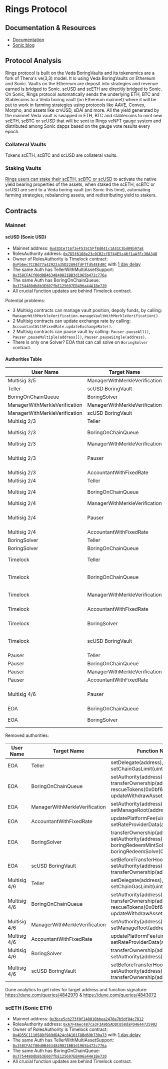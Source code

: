 # Rings Protocol

## Documentation & Resources

- [Documentation](https://docs.rings.xyz/)
- [Sonic blog](https://blog.soniclabs.com/rings-protocol-explained-scusd-and-sceth/)

## Protocol Analysis

Rings protocol is built on the Veda BoringVaults and its tokenomics are a fork of Thena's ve(3,3) model. It is using Veda BoringVaults on Ethereum and Sonic. Vaults on the Ethereum are deposit into strategies and revenue earned is bridged to Sonic. scUSD and scETH are direcitly bridged to Sonic. On Sonic, Rings protocol automatically sends the underlying ETH, BTC and Stablecoins to a Veda boring vault (on Ethereum mainnet) where it will be put to work in farming strategies using protocols like AAVE, Convex, Morpho, and assets like crvUSD, sDAI and more. All the yield generated by the mainnet Veda vault is swapped in ETH, BTC and stablecoins to mint new scETH, scBTC or scUSD that will be sent to Rings veNFT gauge system and distributed among Sonic dapps based on the gauge vote results every epoch.

### Collateral Vaults

Tokens scETH, scBTC and scUSD are collateral vaults.

### Staking Vaults

[Rings users can stake their scETH, scBTC or scUSD](https://docs.rings.money/overview/veda-vaults/staking-vault-sonic) to activate the native yield bearing properties of the assets, when staked the scETH, scBTC or scUSD are sent to a Veda boring vault (on Sonic this time), automating farming strategies, rebalancing assets, and redistributing yield to stakers.

## Contracts

### Mainnet

#### scUSD (Sonic USD)

- Mainnet address: [`0xd3DCe716f3eF535C5Ff8d041c1A41C3bd89b97aE`](https://etherscan.io/address/0xd3DCe716f3eF535C5Ff8d041c1A41C3bd89b97aE)
- RolesAuthority address: [`0x7D5f6108e23c0CB2cfD744E5c46f1aAfFc30A348`](https://etherscan.io/address/0x7D5f6108e23c0CB2cfD744E5c46f1aAfFc30A348#code)
- Owner of RolesAuthority is Timelock contract: [`0xFb6ec7CCBd77a42922a35D22A94fdF7fd54EE4BC`](https://etherscan.io/address/0xFb6ec7CCBd77a42922a35D22A94fdF7fd54EE4BC#code) with [1 day delay](https://etherscan.io/address/0xFb6ec7CCBd77a42922a35D22A94fdF7fd54EE4BC#readContract#F5)
- The same Auth has TellerWithMultiAssetSupport: [`0x358CFACf00d0B4634849821BB3d1965b472c776a`](https://etherscan.io/address/0x358CFACf00d0B4634849821BB3d1965b472c776a#readContract#F4)
- The same Auth has BoringOnChainQueue: [`0x3754480db8b3E607fbE125697EB496a44A1Be720`](https://etherscan.io/address/0x3754480db8b3E607fbE125697EB496a44A1Be720#readContract#F3)
- All crucial function updates are behind Timelock contract.

Potential problems:

- 3 Multisig contracts can manage vault position, depoly funds, by calling: `ManagerWithMerkleVerification.manageVaultWithMerkleVerification()`.
- 2 Multisig contracts can update exchange rate by calling: `AccountantWithFixedRate.updateExchangeRate()`.
- 2 Multisig contracts can pause vault by calling: `Pauser.pauseAll()`, `Pauser.pauseMultiple(address[])`, `Pauser.pauseSingle(address)`.
- There is only one Solver? EOA that can call solve on `BoringSolver` contract.

#### Authorities Table

| User Name | Target Name | Function Names | User Address | Target Address |
|-----------|-------------|----------------|--------------|----------------|
| Multisig 3/5 | ManagerWithMerkleVerification | manageVaultWithMerkleVerification(0x244b0f6a) | 0x0792dCb7080466e4Bbc678Bdb873FE7D969832B8 | 0x76fda7A02B616070D3eC5902Fa3C5683AC3cB8B6 |
| Teller | scUSD BoringVault | exit(0x18457e61) | 0x358CFACf00d0B4634849821BB3d1965b472c776a | 0xd3DCe716f3eF535C5Ff8d041c1A41C3bd89b97aE |
| BoringOnChainQueue | BoringSolver | boringSolve(0x67aa0410) | 0x3754480db8b3E607fbE125697EB496a44A1Be720 | 0xE41A255A37C7d5d30a2A20D58f4ecE149b346a61 |
| ManagerWithMerkleVerification | ManagerWithMerkleVerification | manageVaultWithMerkleVerification(0x244b0f6a) | 0x76fda7A02B616070D3eC5902Fa3C5683AC3cB8B6 | 0x76fda7A02B616070D3eC5902Fa3C5683AC3cB8B6 |
| ManagerWithMerkleVerification | scUSD BoringVault | manage(0x224d8703) | 0x76fda7A02B616070D3eC5902Fa3C5683AC3cB8B6 | 0xd3DCe716f3eF535C5Ff8d041c1A41C3bd89b97aE |
| Multisig 2/3 | Teller | updateAssetData(0x8dfd8ba0) | 0x7Ad69d482b56062b6e76D6e645FC5bFCB97C93b5 | 0x358CFACf00d0B4634849821BB3d1965b472c776a |
| Multisig 2/3 | BoringOnChainQueue | stopWithdrawsInAsset(0x74732720), cancelUserWithdraws(0x9fff7e2a) | 0x7Ad69d482b56062b6e76D6e645FC5bFCB97C93b5 | 0x3754480db8b3E607fbE125697EB496a44A1Be720 |
| Multisig 2/3 | ManagerWithMerkleVerification | manageVaultWithMerkleVerification(0x244b0f6a) | 0x7Ad69d482b56062b6e76D6e645FC5bFCB97C93b5 | 0x76fda7A02B616070D3eC5902Fa3C5683AC3cB8B6 |
| Multisig 2/3 | Pauser | pauseAll(0x595c6a60), pauseMultiple(0x1414a730), pauseSingle(0x6fa02010) | 0x7Ad69d482b56062b6e76D6e645FC5bFCB97C93b5 | 0x7B49E2ceed55B33C382741eCdfe585878843c1f1 |
| Multisig 2/3 | AccountantWithFixedRate | updateExchangeRate(0x3458113d) | 0x7Ad69d482b56062b6e76D6e645FC5bFCB97C93b5 | 0xA76E0F54918E39A63904b51F688513043242a0BE |
| Multisig 2/4 | Teller | updateAssetData(0x8dfd8ba0) | 0x8D3e2ede20B3Bbe781C88Bdaf472E1e265f38Db8 | 0x358CFACf00d0B4634849821BB3d1965b472c776a |
| Multisig 2/4 | BoringOnChainQueue | stopWithdrawsInAsset(0x74732720), cancelUserWithdraws(0x9fff7e2a) | 0x8D3e2ede20B3Bbe781C88Bdaf472E1e265f38Db8 | 0x3754480db8b3E607fbE125697EB496a44A1Be720 |
| Multisig 2/4 | ManagerWithMerkleVerification | manageVaultWithMerkleVerification(0x244b0f6a) | 0x8D3e2ede20B3Bbe781C88Bdaf472E1e265f38Db8 | 0x76fda7A02B616070D3eC5902Fa3C5683AC3cB8B6 |
| Multisig 2/4 | Pauser | pauseAll(0x595c6a60), pauseMultiple(0x1414a730), pauseSingle(0x6fa02010) | 0x8D3e2ede20B3Bbe781C88Bdaf472E1e265f38Db8 | 0x7B49E2ceed55B33C382741eCdfe585878843c1f1 |
| Multisig 2/4 | AccountantWithFixedRate | updateExchangeRate(0x3458113d) | 0x8D3e2ede20B3Bbe781C88Bdaf472E1e265f38Db8 | 0xA76E0F54918E39A63904b51F688513043242a0BE |
| BoringSolver | Teller | bulkWithdraw(0x3e64ce90) | 0xE41A255A37C7d5d30a2A20D58f4ecE149b346a61 | 0x358CFACf00d0B4634849821BB3d1965b472c776a |
| BoringSolver | BoringOnChainQueue | solveOnChainWithdraws(0x412638dc) | 0xE41A255A37C7d5d30a2A20D58f4ecE149b346a61 | 0x3754480db8b3E607fbE125697EB496a44A1Be720 |
| Timelock | Teller | setDelegate(0xca5eb5e1), setChainGasLimit(0x1568fc58) | 0xfb6ec7ccbd77a42922a35d22a94fdf7fd54ee4bc | 0x358CFACf00d0B4634849821BB3d1965b472c776a |
| Timelock | BoringOnChainQueue | setAuthority(0x7a9e5e4b), transferOwnership(0xf2fde38b), rescueTokens(0x0bf6cab7) | 0xfb6ec7ccbd77a42922a35d22a94fdf7fd54ee4bc | 0x3754480db8b3E607fbE125697EB496a44A1Be720 |
| Timelock | ManagerWithMerkleVerification | setAuthority(0x7a9e5e4b), setManageRoot(0x21801a99) | 0xfb6ec7ccbd77a42922a35d22a94fdf7fd54ee4bc | 0x76fda7A02B616070D3eC5902Fa3C5683AC3cB8B6 |
| Timelock | AccountantWithFixedRate | updatePlatformFee(0xafb06952), setRateProviderData(0x4d8be07e) | 0xfb6ec7ccbd77a42922a35d22a94fdf7fd54ee4bc | 0xA76E0F54918E39A63904b51F688513043242a0BE |
| Timelock | BoringSolver | transferOwnership(0xf2fde38b), setAuthority(0x7a9e5e4b) | 0xfb6ec7ccbd77a42922a35d22a94fdf7fd54ee4bc | 0xE41A255A37C7d5d30a2A20D58f4ecE149b346a61 |
| Timelock | scUSD BoringVault | setBeforeTransferHook(0x8929565f), setAuthority(0x7a9e5e4b), transferOwnership(0xf2fde38b) | 0xfb6ec7ccbd77a42922a35d22a94fdf7fd54ee4bc | 0xd3DCe716f3eF535C5Ff8d041c1A41C3bd89b97aE |
| Pauser | Teller | pause(0x8456cb59), unpause(0x3f4ba83a) | 0x7B49E2ceed55B33C382741eCdfe585878843c1f1 | 0x358CFACf00d0B4634849821BB3d1965b472c776a |
| Pauser | BoringOnChainQueue | unpause(0x3f4ba83a), pause(0x8456cb59) | 0x7B49E2ceed55B33C382741eCdfe585878843c1f1 | 0x3754480db8b3E607fbE125697EB496a44A1Be720 |
| Pauser | ManagerWithMerkleVerification | unpause(0x3f4ba83a), pause(0x8456cb59) | 0x7B49E2ceed55B33C382741eCdfe585878843c1f1 | 0x76fda7A02B616070D3eC5902Fa3C5683AC3cB8B6 |
| Pauser | AccountantWithFixedRate | unpause(0x3f4ba83a), pause(0x8456cb59) | 0x7B49E2ceed55B33C382741eCdfe585878843c1f1 | 0xA76E0F54918E39A63904b51F688513043242a0BE |
| Multisig 4/6 | Pauser | unpauseAll(0x8a2ddd03), unpauseMultiple(0x2a578b90), unpauseSingle(0x4ed1a7e0) | 0xB77d74f032CfE55190325474E061052685CEccc0 | 0x7B49E2ceed55B33C382741eCdfe585878843c1f1 |
| EOA | BoringOnChainQueue | solveOnChainWithdraws(0x412638dc) | 0xD23086C4e450cAAF55704EbC03875A04B4716CA2 | 0x3754480db8b3E607fbE125697EB496a44A1Be720 |
| EOA | BoringSolver | boringRedeemMintSolve(0xff011b62), boringRedeemSolve(0xb7532db2) | 0xD23086C4e450cAAF55704EbC03875A04B4716CA2 | 0xE41A255A37C7d5d30a2A20D58f4ecE149b346a61 |

Removed authorities:

| User Name | Target Name | Function Names | User Address | Target Address |
|-----------|-------------|----------------|--------------|----------------|
| EOA | Teller | setDelegate(address), setChainGasLimit(uint32) | 0xf8553c8552f906C19286F21711721E206EE4909E | 0x358CFACf00d0B4634849821BB3d1965b472c776a |
| EOA | BoringOnChainQueue | setAuthority(address), transferOwnership(address), rescueTokens(0x0bf6cab7), updateWithdrawAsset(address) | 0xf8553c8552f906C19286F21711721E206EE4909E | 0x3754480db8b3E607fbE125697EB496a44A1Be720 |
| EOA | ManagerWithMerkleVerification | setAuthority(address), setManageRoot(address) | 0xf8553c8552f906C19286F21711721E206EE4909E | 0x76fda7A02B616070D3eC5902Fa3C5683AC3cB8B6 |
| EOA | AccountantWithFixedRate | updatePlatformFee(uint16), setRateProviderData(address) | 0xf8553c8552f906C19286F21711721E206EE4909E | 0xA76E0F54918E39A63904b51F688513043242a0BE |
| EOA | BoringSolver | transferOwnership(address), setAuthority(address), boringRedeemMintSolve(0xff011b62), boringRedeemSolve(0xb7532db2) | 0xf8553c8552f906C19286F21711721E206EE4909E | 0xE41A255A37C7d5d30a2A20D58f4ecE149b346a61 |
| EOA | scUSD BoringVault | setBeforeTransferHook(address), setAuthority(address), transferOwnership(address) | 0xf8553c8552f906C19286F21711721E206EE4909E | 0xd3DCe716f3eF535C5Ff8d041c1A41C3bd89b97aE |
| Multisig 4/6 | Teller | setDelegate(address), setChainGasLimit(uint32) | 0xB77d74f032CfE55190325474E061052685CEccc0 | 0x358CFACf00d0B4634849821BB3d1965b472c776a |
| Multisig 4/6 | BoringOnChainQueue | setAuthority(address), transferOwnership(address), rescueTokens(0x0bf6cab7), updateWithdrawAsset(address) | 0xB77d74f032CfE55190325474E061052685CEccc0 | 0x3754480db8b3E607fbE125697EB496a44A1Be720 |
| Multisig 4/6 | ManagerWithMerkleVerification | setAuthority(address), setManageRoot(address) | 0xB77d74f032CfE55190325474E061052685CEccc0 | 0x76fda7A02B616070D3eC5902Fa3C5683AC3cB8B6 |
| Multisig 4/6 | AccountantWithFixedRate | updatePlatformFee(uint16), setRateProviderData(address) | 0xB77d74f032CfE55190325474E061052685CEccc0 | 0xA76E0F54918E39A63904b51F688513043242a0BE |
| Multisig 4/6 | BoringSolver | transferOwnership(address), setAuthority(address) | 0xB77d74f032CfE55190325474E061052685CEccc0 | 0xE41A255A37C7d5d30a2A20D58f4ecE149b346a61 |
| Multisig 4/6 | scUSD BoringVault | setBeforeTransferHook(address), setAuthority(address), transferOwnership(address) | 0xB77d74f032CfE55190325474E061052685CEccc0 | 0xd3DCe716f3eF535C5Ff8d041c1A41C3bd89b97aE |

Dune analytics to get roles for target address and function signature: https://dune.com/queries/4842970 & https://dune.com/queries/4843072

### scETH (Sonic ETH)

- Mainnet address: [`0x3bce5cb273f0f148010bbea2470e7b5df84c7812`](https://etherscan.io/address/0x3bce5cb273f0f148010bbea2470e7b5df84c7812)
- RolesAuthority address: [`0xA7F4Aec487ca3F3A9b5ADDC058daFD4644725902`](https://etherscan.io/address/0xA7F4Aec487ca3F3A9b5ADDC058daFD4644725902#code)
- Owner of RolesAuthority is Timelock contract: [`0x4D55C111058Df989dDA24c8A101F8Bd69b730a73`](https://etherscan.io/address/0x4D55C111058Df989dDA24c8A101F8Bd69b730a73#code) with [1 day delay](https://etherscan.io/address/0x4D55C111058Df989dDA24c8A101F8Bd69b730a73#readContract#F5)
- The same Auth has TellerWithMultiAssetSupport: [`0x358CFACf00d0B4634849821BB3d1965b472c776a`](https://etherscan.io/address/0x358CFACf00d0B4634849821BB3d1965b472c776a#readContract#F4)
- The same Auth has BoringOnChainQueue: [`0x3754480db8b3E607fbE125697EB496a44A1Be720`](https://etherscan.io/address/0x3754480db8b3E607fbE125697EB496a44A1Be720#readContract#F3)
- All crucial function updates are behind Timelock contract.
